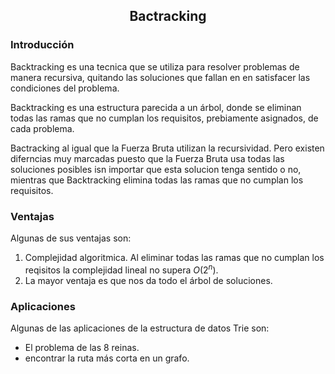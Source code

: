 <div align="center">
  
  ## Bactracking
 
 
    
</div>

### Introducción
 
</ol>
   Backtracking es una tecnica que se utiliza para resolver problemas de manera recursiva, quitando las soluciones que fallan en en satisfacer las condiciones del problema.
   
   Backtracking es una estructura parecida a un árbol, donde se eliminan todas las ramas que no cumplan los requisitos, prebiamente asignados, de cada problema. 
   
   Bactracking al igual que la Fuerza Bruta utilizan la recursividad. Pero existen diferncias muy marcadas puesto que la Fuerza Bruta usa todas las soluciones posibles isn importar que esta solucion tenga sentido o no, mientras que Backtracking elimina todas las ramas que no cumplan los requisitos. 
   
### Ventajas
Algunas de sus ventajas son:

1) Complejidad algoritmica. Al eliminar todas las ramas que no cumplan los reqisitos la complejidad lineal no supera $O(2^{n})$. 
2) La mayor ventaja es que nos da todo el árbol de soluciones.


### Aplicaciones
Algunas de las aplicaciones de la estructura de datos Trie son:

* El problema de las 8 reinas.
* encontrar la ruta más corta en un grafo. 
</div>
